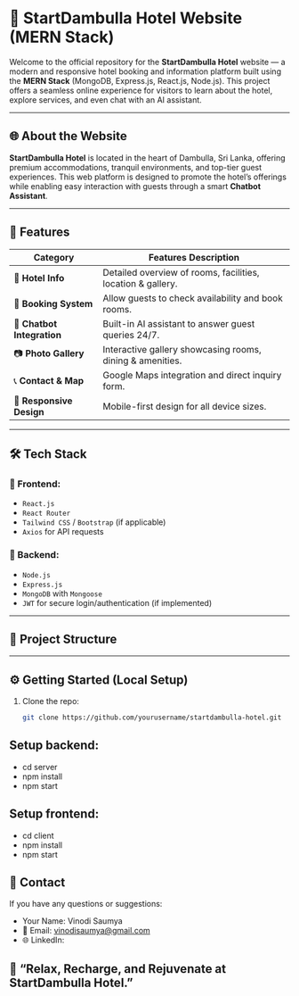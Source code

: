 # 🏨 StartDambulla Hotel Website (MERN Stack)

Welcome to the official repository for the **StartDambulla Hotel** website — a modern and responsive hotel booking and information platform built using the **MERN Stack** (MongoDB, Express.js, React.js, Node.js). This project offers a seamless online experience for visitors to learn about the hotel, explore services, and even chat with an AI assistant.

---

## 🌐 About the Website

**StartDambulla Hotel** is located in the heart of Dambulla, Sri Lanka, offering premium accommodations, tranquil environments, and top-tier guest experiences. This web platform is designed to promote the hotel’s offerings while enabling easy interaction with guests through a smart **Chatbot Assistant**.

---

## 🚀 Features

| Category        | Features Description |
|----------------|-----------------------|
| 🏨 **Hotel Info** | Detailed overview of rooms, facilities, location & gallery. |
| 📅 **Booking System** | Allow guests to check availability and book rooms. |
| 💬 **Chatbot Integration** | Built-in AI assistant to answer guest queries 24/7. |
| 📷 **Photo Gallery** | Interactive gallery showcasing rooms, dining & amenities. |
| 📞 **Contact & Map** | Google Maps integration and direct inquiry form. |
| 🌙 **Responsive Design** | Mobile-first design for all device sizes. |

---

## 🛠️ Tech Stack

### 🔧 Frontend:
- `React.js`
- `React Router`
- `Tailwind CSS` / `Bootstrap` (if applicable)
- `Axios` for API requests

### 🔧 Backend:
- `Node.js`
- `Express.js`
- `MongoDB` with `Mongoose`
- `JWT` for secure login/authentication (if implemented)


---

## 📁 Project Structure


---

## ⚙️ Getting Started (Local Setup)

1. Clone the repo:
   ```bash
   git clone https://github.com/yourusername/startdambulla-hotel.git

## Setup backend:
- cd server
- npm install
- npm start

## Setup frontend:
- cd client
- npm install
- npm start

## 📧 Contact

If you have any questions or suggestions:

- Your Name: Vinodi Saumya
- 📧 Email: vinodisaumya@gmail.com
- 🌐 LinkedIn: 

## 🧳 “Relax, Recharge, and Rejuvenate at StartDambulla Hotel.”